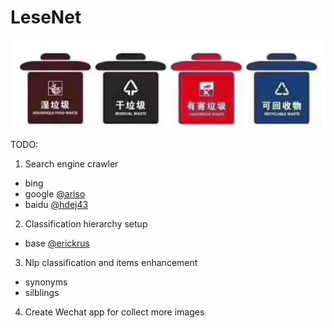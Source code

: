 # LeseNet

![](https://raw.githubusercontent.com/Erickrus/LeseNet/master/misc/img/trashbin.jpg )


TODO:

1. Search engine crawler
 - bing
 - google [@ariso](https://github.com/arisosoftware)
 - baidu [@hdej43](https://github.com/hdej43)
2. Classification hierarchy setup
 - base [@erickrus](https://github.com/erickrus)
3. Nlp classification and items enhancement 
 - synonyms
 - silblings
4. Create Wechat app for collect more images
